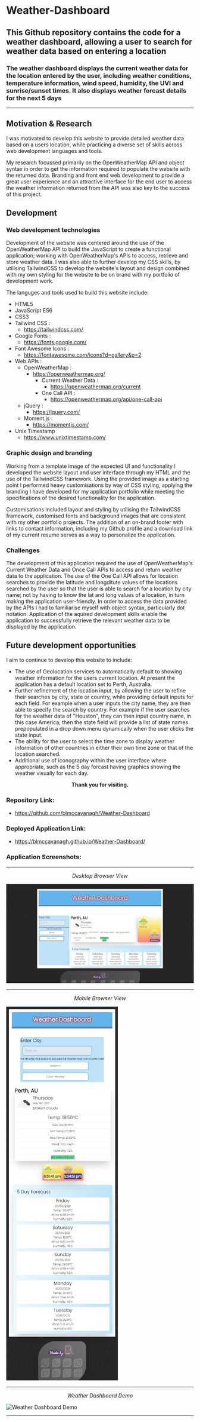 # Weather-Dashboard

## This Github repository contains the code for a weather dashboard, allowing a user to search for weather data based on entering a location

### The weather dashboard displays the current weather data for the location entered by the user, including weather conditions, temperature information, wind speed, humidity, the UVI and sunrise/sunset times. It also displays weather forcast details for the next 5 days

---

## Motivation & Research

I was motivated to develop this website to provide detailed weather data based on a users location, while practicing a diverse set of skills across web development languages and tools.

My research focussed primarily on the OpenWeatherMap API and object syntax in order to get the information required to populate the website with the returned data. Branding and front end web development to provide a great user experience and an attractive interface for the end user to access the weather information returned from the API was also key to the success of this project.

## Development

### Web development technologies

Development of the website was centered around the use of the OpenWeatherMap API to build the JavaScript to create a functional application; working with OpenWeatherMap's APIs to access, retrieve and store weather data. I was also able to further develop my CSS skills, by utilising TailwindCSS to develop the website's layout and design combined with my own styling for the website to be on brand with my portfolio of development work. 

The languges and tools used to build this website include:

* HTML5
* JavaScript ES6
* CSS3
* Tailwind CSS :
    * https://tailwindcss.com/
* Google Fonts :
    * https://fonts.google.com/
* Font Awesome Icons :
    * https://fontawesome.com/icons?d=gallery&p=2
* Web APIs :
    * OpenWeatherMap :
        * https://openweathermap.org/
            * Current Weather Data :
                * https://openweathermap.org/current
            * One Call API :
                * https://openweathermap.org/api/one-call-api
    * jQuery :
        * https://jquery.com/
    * Moment.js :
        * https://momentjs.com/
* Unix Timestamp
    * https://www.unixtimestamp.com/

### Graphic design and branding

Working from a template image of the expected UI and functionality I developed the website layout and user interface through my HTML and the use of the TailwindCSS framework. Using the provided image as a starting point I performed heavy customisations by way of CSS styling, applying the branding I have developed for my application portfolio while meeting the specifications of the desired functionality for the application. 

Customisations included layout and styling by utilising the TailwindCSS framework, customised fonts and background images that are consistent with my other portfolio projects. The addition of an on-brand footer with links to contact information, including my Github profile and a download link of my current resume serves as a way to personalize the application.

### Challenges

The development of this application required the use of OpenWeatherMap's Current Weather Data and Once Call APIs to access and return weather data to the application. The use of the One Call API allows for location searches to provide the latitude and longditute values of the locations searched by the user so that the user is able to search for a location by city name; not by having to know the lat and long values of a location, in turn making the application user-friendly.
In order to access the data provided by the APIs I had to familiarise myself with object syntax, particularly dot notation. Application of the aquired development skills enable the application to successfully retrieve the relevant weather data to be displayed by the application.

## Future development opportunities

I aim to continue to develop this website to include:

* The use of Geolocation services to automatically default to showing weather information for the users current location. At present the application has a default location set to Perth, Australia.
* Further refinement of the location input, by allowing the user to refine their searches by city, state or country, while providing default inputs for each field. For example when a user inputs the city name, they are then able to specify the search by country. For example if the user searches for the weather data of "Houston", they can then input country name, in this case America; then the state field will provide a list of state names prepopulated in a drop down menu dynamically when the user clicks the state input.
* The ability for the user to select the time zone to display weather information of other countries in either their own time zone or that of the location searched. 
* Additional use of iconography within the user interface where appropriate, such as the 5 day forcast having graphics showing the weather visually for each day.

<div align="center">

**Thank you for visiting.**

</div>

### Repository Link:

* https://github.com/blmccavanagh/Weather-Dashboard

### Deployed Application Link:

* https://blmccavanagh.github.io/Weather-Dashboard/

### Application Screenshots:

---

<div align="center">

*Desktop Browser View* 

</div>

![Weather Dashboard Desktop Screen Capture](./assets/images/README/weather-dashboard-desktop-screen-capture.jpg)

---

<div align="center">

*Mobile Browser View*

</div>

![Weather Dashboard Mobile Screen Capture](./assets/images/README/weather-dashboard-mobile-screen-capture.png)

---

<div align="center">

*Weather Dashboard Demo*

</div>

![Weather Dashboard Demo](./assets/images/README/weather-dashboard-demo.gif)

---